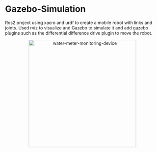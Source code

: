 # Gazebo-Simulation


Ros2 project using xacro and urdf to create a mobile robot with links and joints. Used rviz to visualize and Gazebo to simulate it and add gazebo plugins such as the differential difference drive plugin to move the robot.

<p align="center">
<img src="" alt="water-meter-monitoring-device" height="350" widht="auto">
</p>

